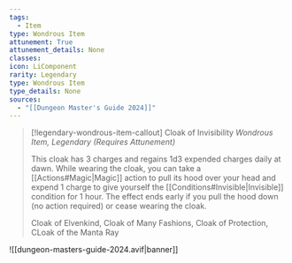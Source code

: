 ```yaml
---
tags:
  - Item
type: Wondrous Item
attunement: True
attunement_details: None
classes:
icon: LiComponent
rarity: Legendary
type: Wondrous Item
type_details: None
sources: 
  - "[[Dungeon Master's Guide 2024]]"
---
```

>[!legendary-wondrous-item-callout] Cloak of Invisibility
>_Wondrous Item, Legendary (Requires Attunement)_
>
>This cloak has 3 charges and regains 1d3 expended charges daily at dawn. While wearing the cloak, you can take a [[Actions#Magic\|Magic]] action to pull its hood over your head and expend 1 charge to give yourself the [[Conditions#Invisible\|Invisible]] condition for 1 hour. The effect ends early if you pull the hood down (no action required) or cease wearing the cloak.
>
>
>Cloak of Elvenkind, Cloak of Many Fashions, Cloak of Protection, CLoak of the Manta Ray
>


![[dungeon-masters-guide-2024.avif|banner]]